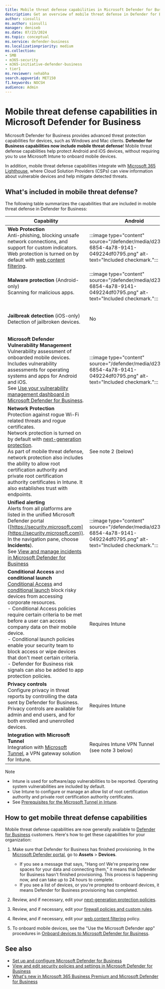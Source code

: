 ```yaml
---
title: Mobile threat defense capabilities in Microsoft Defender for Business
description: Get an overview of mobile threat defense in Defender for Business. Learn about what's included and how to onboard devices.
author: siosulli
ms.author: siosulli
manager: deniseb
ms.date: 07/23/2024
ms.topic: conceptual
ms.service: defender-business
ms.localizationpriority: medium
ms.collection:
- SMB
- m365-security
- m365-initiative-defender-business
- tier1
ms.reviewer: nehabha
search.appverid: MET150
f1.keywords: NOCSH
audience: Admin
---
```


# Mobile threat defense capabilities in Microsoft Defender for Business

Microsoft Defender for Business provides advanced threat protection capabilities for devices, such as Windows and Mac clients. **Defender for Business capabilities now include mobile threat defense**! Mobile threat defense capabilities help protect Android and iOS devices, without requiring you to use Microsoft Intune to onboard mobile devices.

In addition, mobile threat defense capabilities integrate with [Microsoft 365 Lighthouse](/Microsoft-365/lighthouse/m365-lighthouse-overview), where Cloud Solution Providers (CSPs) can view information about vulnerable devices and help mitigate detected threats.

## What's included in mobile threat defense?

The following table summarizes the capabilities that are included in mobile threat defense in Defender for Business:

|Capability|Android|iOS|
|---|---|---|
|**Web Protection** <br/>Anti-phishing, blocking unsafe network connections, and support for custom indicators. <br/>Web protection is turned on by default with [web content filtering](mdb-web-content-filtering.md).|:::image type="content" source="/defender/media/d238e041-6854-4a78-9141-049224df0795.png" alt-text="Included checkmark.":::|:::image type="content" source="/defender/media/d238e041-6854-4a78-9141-049224df0795.png" alt-text="Included checkmark.":::|
|**Malware protection** (Android-only) <br/>Scanning for malicious apps.|:::image type="content" source="/defender/media/d238e041-6854-4a78-9141-049224df0795.png" alt-text="Included checkmark.":::|No|
|**Jailbreak detection** (iOS-only) <br/>Detection of jailbroken devices.|No|:::image type="content" source="/defender/media/d238e041-6854-4a78-9141-049224df0795.png" alt-text="Included checkmark.":::|
|**Microsoft Defender Vulnerability Management**<br/>Vulnerability assessment of onboarded mobile devices. Includes vulnerability assessments for operating systems and apps for Android and iOS. <br/>See [Use your vulnerability management dashboard in Microsoft Defender for Business](mdb-view-tvm-dashboard.md).|:::image type="content" source="/defender/media/d238e041-6854-4a78-9141-049224df0795.png" alt-text="Included checkmark.":::|See note 1 (below)|
|**Network Protection** <br/>Protection against rogue Wi-Fi related threats and rogue certificates. <br/>Network protection is turned on by default with [next-generation protection](mdb-next-generation-protection.md). <br/>As part of mobile threat defense, network protection also includes the ability to allow root certification authority and private root certification authority certificates in Intune. It also establishes trust with endpoints.|See note 2 (below)|See note 2 (below)|
|**Unified alerting** <br/>Alerts from all platforms are listed in the unified Microsoft Defender portal ([https://security.microsoft.com](https://security.microsoft.com)). In the navigation pane, choose **Incidents**). <br/>See [View and manage incidents in Microsoft Defender for Business](mdb-view-manage-incidents.md)|:::image type="content" source="/defender/media/d238e041-6854-4a78-9141-049224df0795.png" alt-text="Included checkmark.":::|:::image type="content" source="/defender/media/d238e041-6854-4a78-9141-049224df0795.png" alt-text="Included checkmark.":::|
|**Conditional Access** and **conditional launch** <br/>[Conditional Access](/mem/intune/protect/conditional-access) and [conditional launch](/mem/intune/apps/app-protection-policies-access-actions) block risky devices from accessing corporate resources.<br/>-  Conditional Access policies require certain criteria to be met before a user can access company data on their mobile device. <br/>- Conditional launch policies enable your security team to block access or wipe devices that don't meet certain criteria.<br/>- Defender for Business risk signals can also be added to app protection policies.|Requires Intune|Requires Intune|
|**Privacy controls** <br/>Configure privacy in threat reports by controlling the data sent by Defender for Business. Privacy controls are available for admin and end users, and for both enrolled and unenrolled devices.|Requires Intune|Requires Intune|
|**Integration with Microsoft Tunnel** <br/>Integration with [Microsoft Tunnel](/mem/intune/protect/microsoft-tunnel-overview), a VPN gateway solution for Intune.|Requires Intune VPN Tunnel <br/>(see note 3 below)|Requires Intune VPN Tunnel <br/>(see note 3 below)|

> [!NOTE]
>
> - Intune is used for software/app vulnerabilities to be reported. Operating system vulnerabilities are included by default.
> - Use Intune to configure or manage an allow list of root certification authority and private root certification authority certificates.
> - See [Prerequisites for the Microsoft Tunnel in Intune](/mem/intune/protect/microsoft-tunnel-prerequisites).

## How to get mobile threat defense capabilities

Mobile threat defense capabilities are now generally available to [Defender for Business](get-defender-business.md) customers. Here's how to get these capabilities for your organization:

1. Make sure that Defender for Business has finished provisioning. In the [Microsoft Defender portal](https://security.microsoft.com), go to **Assets** > **Devices**.

   - If you see a message that says, "Hang on! We're preparing new spaces for your data and connecting them," it means that Defender for Business hasn't finished provisioning. This process is happening now, and can take up to 24 hours to complete.
   - If you see a list of devices, or you're prompted to onboard devices, it means Defender for Business provisioning has completed.

2. Review, and if necessary, edit your [next-generation protection policies](mdb-next-generation-protection.md).

3. Review, and if necessary, edit your [firewall policies and custom rules](mdb-firewall.md).

4. Review, and if necessary, edit your [web content filtering](mdb-web-content-filtering.md) policy.

5. To onboard mobile devices, see the "Use the Microsoft Defender app" procedures in [Onboard devices to Microsoft Defender for Business](mdb-onboard-devices.md).

## See also

- [Set up and configure Microsoft Defender for Business](mdb-setup-configuration.md)
- [View and edit security policies and settings in Microsoft Defender for Business](mdb-configure-security-settings.md)
- [What's new in Microsoft 365 Business Premium and Microsoft Defender for Business](/Microsoft-365/business-premium/m365bp-mdb-whats-new)
